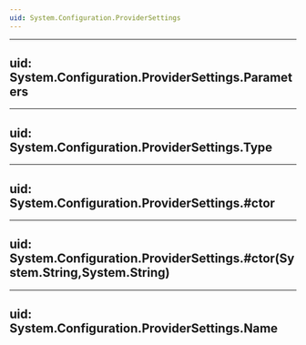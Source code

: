 ```yaml
---
uid: System.Configuration.ProviderSettings
---
```


---
uid: System.Configuration.ProviderSettings.Parameters
---

---
uid: System.Configuration.ProviderSettings.Type
---

---
uid: System.Configuration.ProviderSettings.#ctor
---

---
uid: System.Configuration.ProviderSettings.#ctor(System.String,System.String)
---

---
uid: System.Configuration.ProviderSettings.Name
---
